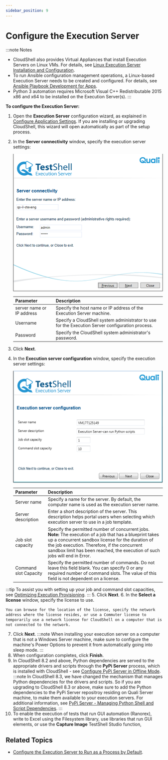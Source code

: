 ```yaml
---
sidebar_position: 9
---
```


# Configure the Execution Server

:::note Notes
- CloudShell also provides Virtual Appliances that install Execution Servers on Linux VMs. For details, see [Linux Execution Server Installation and Configuration](../../../install-configure/linux-virtual-appliance).
- To run Ansible configuration management operations, a Linux-based Execution Server needs to be created and configured. For details, see [Ansible Playbook Development for Apps](../../../devguide/develop-config-management-scripts-for-apps/ansible-playbook-dev-for-apps).
- Python 3 automation requires Microsoft Visual C++ Redistributable 2015 x86 and x64 to be installed on the Execution Server(s).
:::

**To configure the Execution Server:**

1. Open the **Execution Server** configuration wizard, as explained in [Configure Application Settings](./configure-app-settings.md). If you are installing or upgrading CloudShell, this wizard will open automatically as part of the setup process.
2. In the **Server connectivity** window, specify the execution server settings:
    
    ![](/Images/IG2/Execution-Server-Connectivity.png)
    
    | Parameter | Description |
    | --- | --- |
    | server name or IP address | Specify the host name or IP address of the Execution Server machine. |
    | Username | Specify a CloudShell system administrator to use for the Execution Server configuration process. |
    | Password | Specify the CloudShell system administrator's password. |
    
3. Click **Next**.
4. In the **Execution server configuration** window, specify the execution server settings:
    
    ![](/Images/IG2/Check-for-CloudShell-required_34.png)
    
    | Parameter           | Description |
    |---------------------|-------------|
    | Server name         | Specify a name for the server. By default, the computer name is used as the execution server name. |
    | Server description  | Enter a short description of the server. This description helps portal users when selecting which execution server to use in a job template. |
    | Job slot capacity   | Specify the permitted number of concurrent jobs.<br/>**Note:** The execution of a job that has a blueprint takes up a concurrent sandbox license for the duration of the job execution. Therefore, if the concurrent sandbox limit has been reached, the execution of such jobs will end in Error. |
    | Command slot Capacity | Specify the permitted number of commands. Do not leave this field blank. You can specify 0 or any required number of command slots. The value of this field is not dependent on a license. |
:::tip
To assist you with setting up your job and command slot capacities, see [Optimizing Execution Provisioning](../../../admin/cloudshell-execution-server-configurations/optimizing-execution-provisioning.md). 
:::
5. Click **Next**.
6. In the **Select a license** window, specify the license to use.
    
    You can browse for the location of the license, specify the network address where the license resides, or use a Commuter license to temporarily use a network license for CloudShell on a computer that is not connected to the network.
    
7. Click **Next**.
:::note
When installing your execution server on a computer that is not a Windows Server machine, make sure to configure the machine's Power Options to prevent it from automatically going into sleep mode.
:::
9. When configuration completes, click **Finish**.
10. In CloudShell 8.2 and above, Python dependencies are served to the appropriate drivers and scripts through the **PyPi Server** process, which is installed with CloudShell - see [Configure PyPi Server in Offline Mode](https://help.quali.com/Online%20Help/0.0/Portal/Content/IG/Configure%20CloudShell%20Products/cfg-PyPi-Srv.htm).
    :::note
    In CloudShell 8.3, we have changed the mechanism that manages Python dependencies for the drivers and scripts. So if you are upgrading to CloudShell 8.3 or above, make sure to add the Python dependencies to the PyPi Server repositroy residing on Quali Server machine, to make them available to your execution servers. For additional information, see [PyPi Server - Managing Python Shell and Script Dependencies](../../../admin/cloudshell-execution-server-configurations/setting-up-python-virtual-environments/pypi-server-managing-python-shell-and-script-dependencies.md).
    :::
11. To enable the execution of tests that run GUI automation (Ranorex), write to Excel using the Filesystem library, use libraries that run GUI elements, or use the **Capture Image** TestShell Studio function,

## Related Topics

- [Configure the Execution Server to Run as a Process by Default](./config-execution-server-process.md).